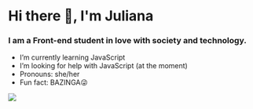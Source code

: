 # Hi there 👋, I'm Juliana

### I am a Front-end student in love with society and technology.


- I’m currently learning JavaScript
- I’m looking for help with JavaScript (at the moment)
- Pronouns: she/her
-  Fun fact: BAZINGA😜

![](https://www.pngegg.com/pt/png-dskbt)
